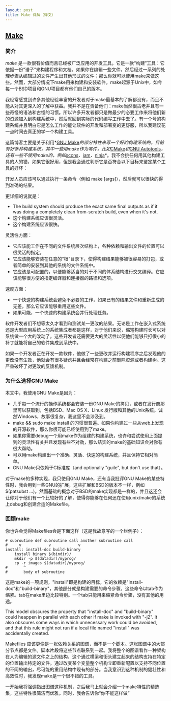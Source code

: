 ```yaml
---
layout: post
title: Make 详解（译文）
---
```


## [Make](http://www.ploxiln.net/make.html)
### 简介

*make* 是一款很有价值而且已经被广泛应用的开发工具。它是一款“构建”工具：它依据一份“谱子”来构建程序和文档。如果你在编辑一些文件，然后经过一系列的处理步骤从编辑过的文件产生出其他形式的文件；那么你就可以使用make来做这些。然而，大部分情况下make用来构建和安装软件。make起源于Unix中，如今每一个BSD项目和GNU项目都有他们自己的版本。

我经常感觉到许多其他经验丰富的开发者对于make最基本的了解都没有，而且不能从对其更深入的了解中获益。我并不是在责备他们：make当然很古老并且有一些奇怪的语法和古怪的习惯。所以许多开发者都只是做最少的必要工作来将他们新的资源加入到构建系统中，然后就回到实际的代码编写工作中去了。有一个号的构建系统并且明白它是怎么工作的能让软件的开发和部署变的更舒服，所以我建议花一点时间去真正的学一个构建工具。

这篇博客主要是关于利用*[GNU Make](https://www.gnu.org/software/make/)*的部分特性来写一个好的构建系统的。目前有好多种构建系统，其中一些用make作为零件，比如*[CMake](http://www.cmake.org/)*和*[GNU Autotools](https://www.gnu.org/software/autoconf/)*，还有一些不使用make的，例如*[scons](http://www.scons.org/)*、*[jam](http://www.freetype.org/jam/index.html)*、*[ninja](http://martine.github.com/ninja/)*。我不会挑任何用其他构建工具的人的错，如果它很好用，但是我会通过判断它是否符合以下目标来鉴定某个工具的好坏：

开发人员应该可以通过执行一条命令（例如 make [args]），然后就可以很快的得到准确的结果。

更详细的说就是：

* The build system should produce the exact same final outputs as if it was doing a completely clean from-scratch build, even when it's not.
* 这个构建系统应该很灵活。
* 这个构建系统应该很快。

灵活性方面：

* 它应该能工作在不同的文件系统层次结构上，各种依赖和输出文件的位置可以很灵活的指定。
* 它应该能够安装在任意的“根”目录下，使得构建结果能够被很容易的打包，或者简单的安装到其他的系统的文件系统中。
* 它应该是可配置的，以便能够适当的对于不同的体系结构进行交叉编译。它应该能够很方便的指定编译器和连接器的路径和选项。

速度方面：

* 一个快速的构建系统会避免不必要的工作，如果已有的结果文件和重新生成的无差，那么它应该能够重用这些文件。
* 如果可能，一个快速的构建系统会并行处理任务。

软件开发者们不想等太久才看到和测试某一更改的结果。无论是工作在嵌入式系统还是大型应用系统上的系统集成者都是这样，对于他们来说，缩短构建时长可以对系统做一个大的改动了。这些开发者还需要更大的灵活性以便他们能够只打很小的补丁就能将自己的软件集成到系统中。

如果一个开发者正在开发一款软件，他做了一些更改并运行构建程序之后发现他的更改没有生效，他就会有很多疑虑并且会经常在构建之前删除资源或者构建树。这严重破坏了对更改的反馈机制。


### 为什么选择GNU Make

本文中，我使用GNU Make是因为：

* 几乎每一个流行的操作系统都会安装一份GNU Make的拷贝，或者在发行商那里可以获取到，包括BSD、Mac OS X、Linux 发行版和其他的Unix系统。诚然Windows，故事很复杂，我这里不会涉及到。
* make && sudo make install 的习惯很普遍。如果你构建过一些从web上发现的开源软件，那么你很可能已经使用到了make。
* 如果你需要debug一个用make作为组建的构建系统，也许和尝试使用上面提到的灵活性有关并且发现有些不对劲，那么结实的make的基础知识会对你有很大帮助。
* 可以用make构建出一个准确、灵活、快速的构建系统，并且保持它相对简单。
* GNU Make只依赖于C标准库（and optionally "guile", but don't use that）。

对于make的多种实现，我只使用GNU Make，还有当我批评GNU Make的某些特性时，我会用到一些GNU的扩展，这些扩展和BSD的版本不一样，例如 $(patsubst ...)。然而基础的概念对于BSD的make实现都是一样的，并且这还会让你对于他们有一个比较好的了解，使得你能够在任何还在使用unix/make的系统上debug和创建合适的Makefile。

### 回顾make
你也许会觉得Makefiles会是下面这样（这是我故意写的一个烂例子）：

```
# subroutine def subroutine call another subroutine call 
#     v            v            vinstall: install-doc build-binary	install binary $(bindir)/	mkdir -p $(datadir)/myprog/	cp -r images $(datadir)/myprog/#       ^#       body of subroutine
```
这是make的一项规则，"install"即是构建的目标，它的依赖是"install-doc"和"build-binary"，其他部分就是构建需要的命令步骤，这些命令以tab作为缩紧。tab在make里边比较特别。一个tab只能用来缩紧命令步骤，没有其他的用途。
This model obscures the property that "install-doc" and "build-binary" could heappen in parallel with each other if make is invoked with "-j2". It also obscures some ways in which unnecessary work could be avoided, and that this rule might not run if a local file named "install" was accidentally created.
Makefiles 应该更像是一张依赖关系的图谱，而不是一个脚本。这张图谱中的大部分节点都是文件。脚本片段将这些节点联系到一起。我将整个的图谱看作一种架构在人为编辑的源文件之上的结构，这个通过横梁和街头建立起来的结构支持在特定的位置输出特定的文件。通过改变某个变量整个机构立即重新配置以支持不同位置的不同的输出，尽可能的重用结构中现有的部分。当我意识到这种机制的健壮性和高效性时，我发现make是一个很不错的工具。

一开始我将强调指出图谱这种机制，之后我马上就会介绍一个make特性的精选集，这些特性很简洁而优雅。同时，我会告诉你“你不能这样做”



